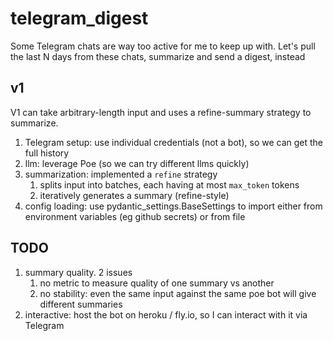# telegram_digest
Some Telegram chats are way too active for me to keep up with.  Let's pull the last N days from these chats, summarize and send a digest, instead

## v1
V1 can take arbitrary-length input and uses a refine-summary strategy to summarize.
1. Telegram setup: use individual credentials (not a bot), so we can get the full history
1. llm: leverage Poe (so we can try different llms quickly)
1. summarization: implemented a `refine` strategy
    1. splits input into batches, each having at most `max_token` tokens
    1. iteratively generates a summary (refine-style)
1. config loading: use pydantic_settings.BaseSettings to import either from environment variables (eg github secrets) or from file

## TODO
1. summary quality. 2 issues
    1. no metric to measure quality of one summary vs another
    2. no stability: even the same input against the same poe bot will give different summaries
1. interactive: host the bot on heroku / fly.io, so I can interact with it via Telegram